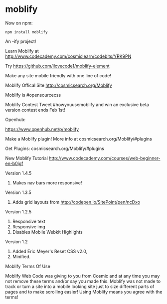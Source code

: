 moblify
=======

Now on npm:

`npm install moblify`

An -ify project!

Learn Moblify at http://www.codecademy.com/cosmiclearn/codebits/YRK9PN

Try https://github.com/ilovecode1/moblify-element

Make any site mobile friendly with one line of code!

Moblify Offical Site http://cosmicsearch.org/Moblify

Moblify is #opensourcecss

Moblify Contest Tweet #howyouusemoblify and win an exclusive beta version contest ends Feb 1st!

Openhub:

https://www.openhub.net/p/moblify

Make a Moblify plugin! More info at cosmicsearch.org/Moblify/#plugins

Get Plugins: cosmicsearch.org/Moblify/#plugins

New Moblify Tutorial http://www.codecademy.com/courses/web-beginner-en-b0igf

Version 1.4.5

1. Makes nav bars more responsive!

Version 1.3.5

1. Adds grid layouts from http://codepen.io/SitePoint/pen/ncDxo

Version 1.2.5


1. Responsive text
2. Responsive img
3. Disables Mobile Webkit Highlights

Version 1.2

1. Added Eric Meyer's Reset CSS v2.0,
2. Minified.


Moblify Terms Of Use

Moblify Web Code was giving to you from Cosmic and at any time you may
not remove these terms and/or say you made this. Moblify was not made 
to track or turn a site into a mobile looking site just to size different parts
of pages and to make scrolling easier! Using Moblify means you agree
with the terms!


